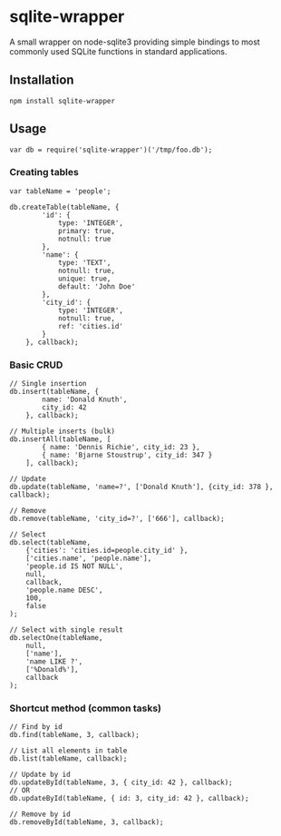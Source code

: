 # sqlite-wrapper
A small wrapper on node-sqlite3 providing simple bindings to most commonly used SQLite functions in standard applications.

## Installation

    npm install sqlite-wrapper

## Usage

    var db = require('sqlite-wrapper')('/tmp/foo.db');

### Creating tables

    var tableName = 'people';

    db.createTable(tableName, {
            'id': {
                type: 'INTEGER',
                primary: true,
                notnull: true
            },
            'name': {
                type: 'TEXT',
                notnull: true,
                unique: true,
                default: 'John Doe'
            },
            'city_id': {
                type: 'INTEGER',
                notnull: true,
                ref: 'cities.id'
            }
        }, callback);

### Basic CRUD

    // Single insertion
    db.insert(tableName, {
            name: 'Donald Knuth',
            city_id: 42
        }, callback);

    // Multiple inserts (bulk)
    db.insertAll(tableName, [
            { name: 'Dennis Richie', city_id: 23 },
            { name: 'Bjarne Stoustrup', city_id: 347 }
        ], callback);

    // Update
    db.update(tableName, 'name=?', ['Donald Knuth'], {city_id: 378 }, callback);

    // Remove
    db.remove(tableName, 'city_id=?', ['666'], callback);

    // Select
    db.select(tableName, 
        {'cities': 'cities.id=people.city_id' },
        ['cities.name', 'people.name'],
        'people.id IS NOT NULL',
        null,
        callback,
        'people.name DESC',
        100,
        false
    );

    // Select with single result
    db.selectOne(tableName,
        null,
        ['name'],
        'name LIKE ?',
        ['%Donald%'],
        callback
    );

### Shortcut method (common tasks)

    // Find by id
    db.find(tableName, 3, callback);

    // List all elements in table
    db.list(tableName, callback);

    // Update by id
    db.updateById(tableName, 3, { city_id: 42 }, callback);
    // OR
    db.updateById(tableName, { id: 3, city_id: 42 }, callback);

    // Remove by id
    db.removeById(tableName, 3, callback);
